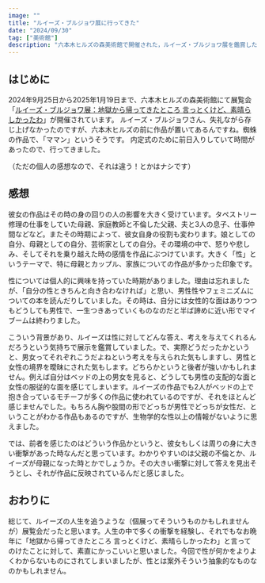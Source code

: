 ```yaml
---
image: ""
title: "ルイーズ・ブルジョワ展に行ってきた"
date: "2024/09/30"
tag: ["美術館"]
description: "六本木ヒルズの森美術館で開催された，ルイーズ・ブルジョワ展を鑑賞した感想と展示内容についてのレポート。"
---
```


## はじめに
2024年9月25日から2025年1月19日まで、六本木ヒルズの森美術館にて展覧会「[ルイーズ・ブルジョワ展：地獄から帰ってきたところ 言っとくけど、素晴らしかったわ](https://www.mori.art.museum/jp/exhibitions/bourgeois/)」が開催されています。
ルイーズ・ブルジョワさん、失礼ながら存じ上げなかったのですが、六本木ヒルズの前に作品が置いてあるんですね。蜘蛛の作品で、「ママン」というそうです。
内定式のために前日入りしていて時間があったので、行ってきました。

（ただの個人の感想なので、それは違う！とかはナシです）


## 感想
彼女の作品はその時の身の回りの人の影響を大きく受けています。タペストリー修理の仕事をしていた母親、家庭教師と不倫した父親、夫と3人の息子、仕事仲間などなど。またその時期によって、彼女自身の役割も変わります。娘としての自分、母親としての自分、芸術家としての自分。その環境の中で、怒りや悲しみ、そしてそれを乗り越えた時の感情を作品にぶつけています。大きく「性」というテーマで、特に母親とカップル、家族についての作品が多かった印象です。

性については個人的に興味を持っていた時期がありました。理由は忘れましたが、「自分の性ときちんと向き合わなければ」と思い、男性性やフェミニズムについての本を読んだりしていました。その時は、自分には女性的な面はありつつもどうしても男性で、一生つきあっていくものなのだと半ば諦めに近い形でマイブームは終わりました。

こういう背景があり、ルイーズは性に対してどんな答え、考えを与えてくれるんだろうという気持ちで展示を鑑賞していました。で、実際どうだったかというと、男女ってそれぞれこうだよねという考えを与えられた気もしますし、男性と女性の境界を曖昧にされた気もします。どちらかというと後者が強いかもしれません。例えば自分はベッドの上の男女を見ると、どうしても男性の支配的な面と女性の服従的な面を感じてしまいます。ルイーズの作品でも2人がベッドの上で抱き合っているモチーフが多くの作品に使われているのですが、それをほとんど感じませんでした。もちろん胸や股間の形でどっちが男性でどっちが女性だ、ということがわかる作品もあるのですが、生物学的な性以上の情報がないように思えました。

では、前者を感じたのはどういう作品かというと、彼女もしくは周りの身に大きい衝撃があった時なんだと思っています。わかりやすいのは父親の不倫とか、ルイーズが母親になった時とかでしょうか。その大きい衝撃に対して答えを見出そうとし、それが作品に反映されているんだと感じました。


## おわりに
総じて、ルイーズの人生を追うような（個展ってそういうものかもしれませんが）展覧会だったと思います。人生の中で多くの衝撃を経験し、それでもなお晩年に「地獄から帰ってきたところ 言っとくけど、素晴らしかったわ」と言ってのけたことに対して、素直にかっこいいと思いました。今回で性が何かをよりよくわからないものにされてしまいましたが、性とは案外そういう抽象的なものなのかもしれません。